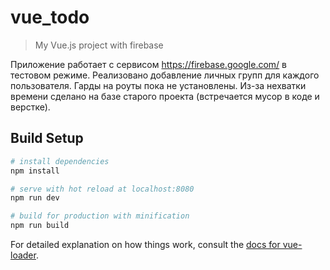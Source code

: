 # vue_todo

> My Vue.js project with firebase

Приложение работает с сервисом https://firebase.google.com/ в тестовом режиме.
Реализовано добавление личных групп для каждого пользователя.
Гарды на роуты пока не установлены.
Из-за нехватки времени сделано на базе старого проекта (встречается мусор в коде и верстке).
## Build Setup

``` bash
# install dependencies
npm install

# serve with hot reload at localhost:8080
npm run dev

# build for production with minification
npm run build
```

For detailed explanation on how things work, consult the [docs for vue-loader](http://vuejs.github.io/vue-loader).
